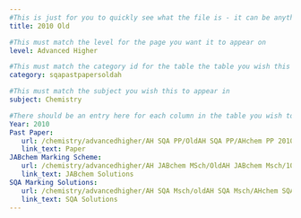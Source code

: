 ```yaml
---
#This is just for you to quickly see what the file is - it can be anything you want
title: 2010 Old

#This must match the level for the page you want it to appear on
level: Advanced Higher

#This must match the category id for the table the table you wish this to appear in
category: sqapastpapersoldah

#This must match the subject you wish this to appear in
subject: Chemistry

#There should be an entry here for each column in the table you wish to populate:
Year: 2010
Past Paper:
   url: /chemistry/advancedhigher/AH SQA PP/OldAH SQA PP/AHchem PP 2010.pdf
   link_text: Paper
JABchem Marking Scheme:
   url: /chemistry/advancedhigher/AH JABchem MSch/OldAH JABchem Msch/10AHmsch.pdf
   link_text: JABchem Solutions
SQA Marking Solutions:
   url: /chemistry/advancedhigher/AH SQA Msch/oldAH SQA Msch/AHchem SQA Msch 2010.pdf
   link_text: SQA Solutions
---
```

